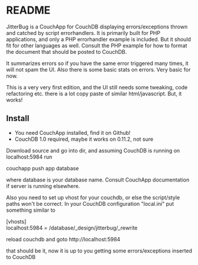README
======

JitterBug is a CouchApp for CouchDB displaying errors/exceptions thrown and catched by script errorhandlers. 
It is primarily built for PHP applications, and only a PHP errorhandler example is included. 
But it should fit for other languages as well. Consult the PHP example for how to format the document that should be posted
to CouchDB.

It summarizes errors so if you have the same error triggered many times, it will not spam the UI.
Also there is some basic stats on errors. Very basic for now.

This is a very very first edition, and the UI still needs some tweaking, code refactoring etc.
there is a lot copy paste of similar html/javascript. But, it works!

Install
-------

* You need CouchApp installed, find it on Github!
* CouchDB 1.0 required, maybe it works on 0.11.2, not sure

Download source and go into dir, and assuming CouchDB is running on localhost:5984 run

couchapp push app database

where database is your database name. Consult CouchApp documentation if server is running elsewhere.

Also you need to set up vhost for your couchdb, or else the script/style paths won't be correct.
In your CouchDB configuration "local.ini" put something similar to

[vhosts]<br>
localhost:5984 = /database/_design/jitterbug/_rewrite

reload couchdb and goto http://localhost:5984

that should be it, now it is up to you getting some errors/exceptions inserted to CouchDB